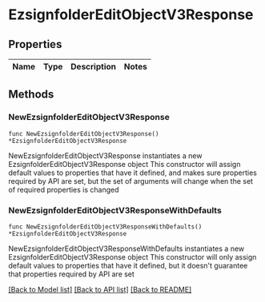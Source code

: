 # EzsignfolderEditObjectV3Response

## Properties

Name | Type | Description | Notes
------------ | ------------- | ------------- | -------------

## Methods

### NewEzsignfolderEditObjectV3Response

`func NewEzsignfolderEditObjectV3Response() *EzsignfolderEditObjectV3Response`

NewEzsignfolderEditObjectV3Response instantiates a new EzsignfolderEditObjectV3Response object
This constructor will assign default values to properties that have it defined,
and makes sure properties required by API are set, but the set of arguments
will change when the set of required properties is changed

### NewEzsignfolderEditObjectV3ResponseWithDefaults

`func NewEzsignfolderEditObjectV3ResponseWithDefaults() *EzsignfolderEditObjectV3Response`

NewEzsignfolderEditObjectV3ResponseWithDefaults instantiates a new EzsignfolderEditObjectV3Response object
This constructor will only assign default values to properties that have it defined,
but it doesn't guarantee that properties required by API are set


[[Back to Model list]](../README.md#documentation-for-models) [[Back to API list]](../README.md#documentation-for-api-endpoints) [[Back to README]](../README.md)


